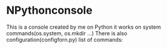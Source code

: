 # NPythonconsole
This is a console created by me on Python
it works on system commands(os.system, os.mkdir ...)
There is also configuration(configforn.py)
list of commands:

